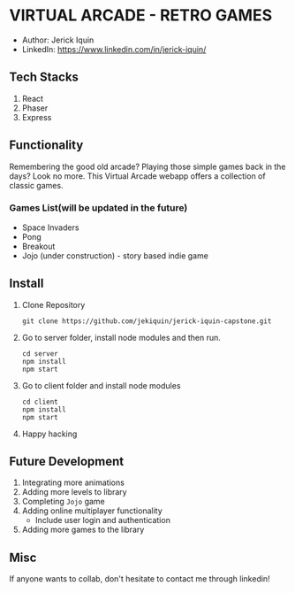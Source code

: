 # VIRTUAL ARCADE - RETRO GAMES
- Author: Jerick Iquin
- LinkedIn: https://www.linkedin.com/in/jerick-iquin/

## Tech Stacks
1. React
2. Phaser
3. Express

## Functionality
Remembering the good old arcade? Playing those simple games back in the days? Look no more. This Virtual Arcade webapp offers a collection of classic games. 

### Games List(will be updated in the future)
- Space Invaders
- Pong
- Breakout
- Jojo (under construction) - story based indie game

## Install
1. Clone Repository
    ```
    git clone https://github.com/jekiquin/jerick-iquin-capstone.git
    ```
2. Go to server folder, install node modules and then run.
    ```
    cd server
    npm install
    npm start
    ```
3. Go to client folder and install node modules
    ```
    cd client
    npm install
    npm start
    ```
4. Happy hacking

## Future Development
1. Integrating more animations
2. Adding more levels to library
3. Completing `Jojo` game
4. Adding online multiplayer functionality
    - Include user login and authentication
5. Adding more games to the library

## Misc
If anyone wants to collab, don't hesitate to contact me through linkedin!
